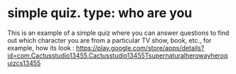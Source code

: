 # simple quiz. type: who are you
  This is an example of a simple quiz where you can answer questions to find out which character you are from a particular TV show, book, etc., for example, how its look : https://play.google.com/store/apps/details?id=com.Cactusstudio13455.Cactusstudio13455Tsupernaturalherowayheroquizcs13455
